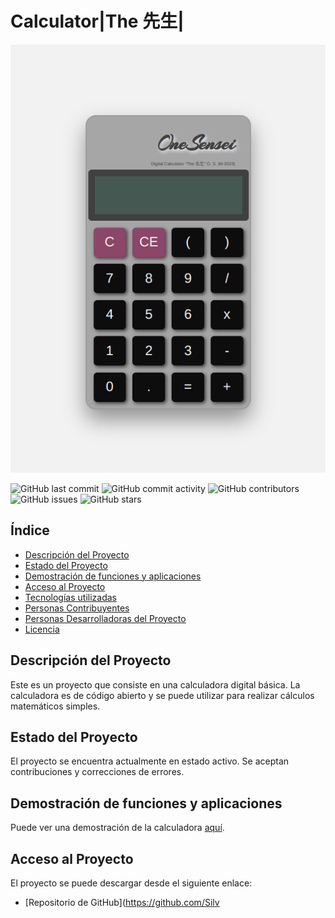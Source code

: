 # Calculator|The 先生|

![Calculator banner](https://github.com/SilvaOz/PB-Calculator/blob/main/images/calculator.jpg)

![GitHub last commit](https://img.shields.io/github/last-commit/Silvaoz/PB-Calculator?style=flat-square)
![GitHub commit activity](https://img.shields.io/github/commit-activity/m/Silvaoz/PB-Calculator?style=flat-square)
![GitHub contributors](https://img.shields.io/github/contributors/Silvaoz/PB-Calculator?style=flat-square)
![GitHub issues](https://img.shields.io/github/issues/Silvaoz/PB-Calculator?style=flat-square)
![GitHub stars](https://img.shields.io/github/stars/Silvaoz/PB-Calculator?style=flat-square)

## Índice
- [Descripción del Proyecto](#descripción-del-proyecto)
- [Estado del Proyecto](#estado-del-proyecto)
- [Demostración de funciones y aplicaciones](#demostración-de-funciones-y-aplicaciones)
- [Acceso al Proyecto](#acceso-al-proyecto)
- [Tecnologías utilizadas](#tecnologías-utilizadas)
- [Personas Contribuyentes](#personas-contribuyentes)
- [Personas Desarrolladoras del Proyecto](#personas-desarrolladoras-del-proyecto)
- [Licencia](#licencia)

## Descripción del Proyecto
Este es un proyecto que consiste en una calculadora digital básica. La calculadora es de código abierto y se puede utilizar para realizar cálculos matemáticos simples. 

## Estado del Proyecto
El proyecto se encuentra actualmente en estado activo. Se aceptan contribuciones y correcciones de errores. 

## Demostración de funciones y aplicaciones
Puede ver una demostración de la calculadora [aquí](https://silvaoz.github.io/PB-Calculator/).

## Acceso al Proyecto
El proyecto se puede descargar desde el siguiente enlace:
- [Repositorio de GitHub](https://github.com/Silv
